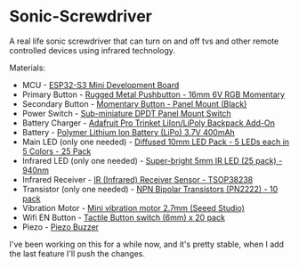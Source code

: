 # Sonic-Screwdriver
A real life sonic screwdriver that can turn on and off tvs and other remote controlled devices using infrared technology.

Materials:
 - MCU - [ESP32-S3 Mini Development Board](https://core-electronics.com.au/esp32-s3-mini-development-board.html?qty=1)
 - Primary Button - [Rugged Metal Pushbutton - 16mm 6V RGB Momentary](https://core-electronics.com.au/rugged-metal-pushbutton-16mm-6v-rgb-momentary.html?qty=1)
 - Secondary Button - [Momentary Button - Panel Mount (Black)](https://core-electronics.com.au/momentary-button-panel-mount-black.html?qty=1)
 - Power Switch - [Sub-miniature DPDT Panel Mount Switch](https://core-electronics.com.au/sub-miniature-dpdt-panel-mount-switch-37758.html?qty=1)
 - Battery Charger - [Adafruit Pro Trinket LiIon/LiPoly Backpack Add-On](https://core-electronics.com.au/adafruit-pro-trinket-liion-lipoly-backpack-add-on.html?qty=1)
 - Battery - [Polymer Lithium Ion Battery (LiPo) 3.7V 400mAh](https://core-electronics.com.au/polymer-lithium-ion-battery-400mah-38456.html?qty=1)
 - Main LED (only one needed) - [Diffused 10mm LED Pack - 5 LEDs each in 5 Colors - 25 Pack](https://core-electronics.com.au/diffused-10mm-led-pack-5-leds-each-in-5-colors-25-pack.html?qty=1)
 - Infrared LED (only one needed) - [Super-bright 5mm IR LED (25 pack) - 940nm](https://core-electronics.com.au/super-bright-5mm-ir-led-25-pack-940nm.html?qty=1)
 - Infrared Receiver - [IR (Infrared) Receiver Sensor - TSOP38238](https://core-electronics.com.au/ir-sensor-tsop38238.html?qty=1)
 - Transistor (only one needed) - [NPN Bipolar Transistors (PN2222) - 10 pack](https://core-electronics.com.au/npn-bipolar-transistors-pn2222-10-pack.html?qty=1)
 - Vibration Motor - [Mini vibration motor 2.7mm (Seeed Studio)](https://core-electronics.com.au/mini-vibration-motor-2-7mm-seeed-studio.html?qty=1)
 - Wifi EN Button - [Tactile Button switch (6mm) x 20 pack](https://core-electronics.com.au/tactile-button-switch-6mm-x-20-pack.html?qty=1)
 - Piezo - [Piezo Buzzer](https://core-electronics.com.au/piezo-buzzer.html?qty=1)

 I've been working on this for a while now, and it's pretty stable, when I add the last feature I'll push the changes.
